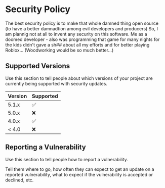# Security Policy

The best security policy is to make that whole damned thing open source (to have a better damnadtion 
among evil developers and producers) So, I am plannig not at all to invent any security on this software.
Me as a doomed developer - also was programming that game for many nights for the kids didn't gave a sh##
about all my efforts and for better playing Roblox... (Woodworking would be so much better...)

## Supported Versions

Use this section to tell people about which versions of your project are
currently being supported with security updates.

| Version | Supported          |
| ------- | ------------------ |
| 5.1.x   | :white_check_mark: |
| 5.0.x   | :x:                |
| 4.0.x   | :white_check_mark: |
| < 4.0   | :x:                |

## Reporting a Vulnerability

Use this section to tell people how to report a vulnerability.

Tell them where to go, how often they can expect to get an update on a
reported vulnerability, what to expect if the vulnerability is accepted or
declined, etc.
